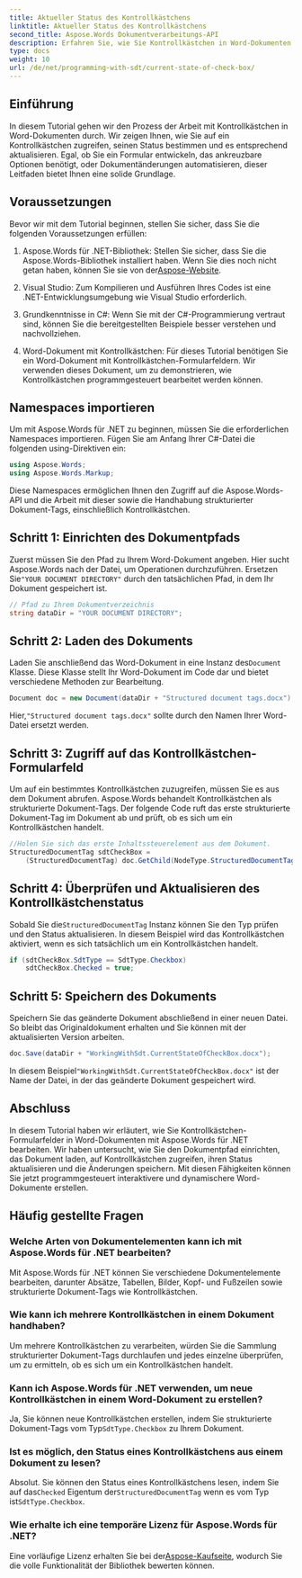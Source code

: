 ```yaml
---
title: Aktueller Status des Kontrollkästchens
linktitle: Aktueller Status des Kontrollkästchens
second_title: Aspose.Words Dokumentverarbeitungs-API
description: Erfahren Sie, wie Sie Kontrollkästchen in Word-Dokumenten mit Aspose.Words für .NET verwalten. In diesem Handbuch wird das programmgesteuerte Einrichten, Aktualisieren und Speichern von Kontrollkästchen beschrieben.
type: docs
weight: 10
url: /de/net/programming-with-sdt/current-state-of-check-box/
---
```

## Einführung

In diesem Tutorial gehen wir den Prozess der Arbeit mit Kontrollkästchen in Word-Dokumenten durch. Wir zeigen Ihnen, wie Sie auf ein Kontrollkästchen zugreifen, seinen Status bestimmen und es entsprechend aktualisieren. Egal, ob Sie ein Formular entwickeln, das ankreuzbare Optionen benötigt, oder Dokumentänderungen automatisieren, dieser Leitfaden bietet Ihnen eine solide Grundlage.

## Voraussetzungen

Bevor wir mit dem Tutorial beginnen, stellen Sie sicher, dass Sie die folgenden Voraussetzungen erfüllen:

1.  Aspose.Words für .NET-Bibliothek: Stellen Sie sicher, dass Sie die Aspose.Words-Bibliothek installiert haben. Wenn Sie dies noch nicht getan haben, können Sie sie von der[Aspose-Website](https://releases.aspose.com/words/net/).

2. Visual Studio: Zum Kompilieren und Ausführen Ihres Codes ist eine .NET-Entwicklungsumgebung wie Visual Studio erforderlich.

3. Grundkenntnisse in C#: Wenn Sie mit der C#-Programmierung vertraut sind, können Sie die bereitgestellten Beispiele besser verstehen und nachvollziehen.

4. Word-Dokument mit Kontrollkästchen: Für dieses Tutorial benötigen Sie ein Word-Dokument mit Kontrollkästchen-Formularfeldern. Wir verwenden dieses Dokument, um zu demonstrieren, wie Kontrollkästchen programmgesteuert bearbeitet werden können.

## Namespaces importieren

Um mit Aspose.Words für .NET zu beginnen, müssen Sie die erforderlichen Namespaces importieren. Fügen Sie am Anfang Ihrer C#-Datei die folgenden using-Direktiven ein:

```csharp
using Aspose.Words;
using Aspose.Words.Markup;
```

Diese Namespaces ermöglichen Ihnen den Zugriff auf die Aspose.Words-API und die Arbeit mit dieser sowie die Handhabung strukturierter Dokument-Tags, einschließlich Kontrollkästchen.

## Schritt 1: Einrichten des Dokumentpfads

 Zuerst müssen Sie den Pfad zu Ihrem Word-Dokument angeben. Hier sucht Aspose.Words nach der Datei, um Operationen durchzuführen. Ersetzen Sie`"YOUR DOCUMENT DIRECTORY"` durch den tatsächlichen Pfad, in dem Ihr Dokument gespeichert ist.

```csharp
// Pfad zu Ihrem Dokumentverzeichnis
string dataDir = "YOUR DOCUMENT DIRECTORY";
```

## Schritt 2: Laden des Dokuments

 Laden Sie anschließend das Word-Dokument in eine Instanz des`Document` Klasse. Diese Klasse stellt Ihr Word-Dokument im Code dar und bietet verschiedene Methoden zur Bearbeitung.

```csharp
Document doc = new Document(dataDir + "Structured document tags.docx");
```

 Hier,`"Structured document tags.docx"` sollte durch den Namen Ihrer Word-Datei ersetzt werden.

## Schritt 3: Zugriff auf das Kontrollkästchen-Formularfeld

Um auf ein bestimmtes Kontrollkästchen zuzugreifen, müssen Sie es aus dem Dokument abrufen. Aspose.Words behandelt Kontrollkästchen als strukturierte Dokument-Tags. Der folgende Code ruft das erste strukturierte Dokument-Tag im Dokument ab und prüft, ob es sich um ein Kontrollkästchen handelt.

```csharp
//Holen Sie sich das erste Inhaltssteuerelement aus dem Dokument.
StructuredDocumentTag sdtCheckBox =
    (StructuredDocumentTag) doc.GetChild(NodeType.StructuredDocumentTag, 0, true);
```

## Schritt 4: Überprüfen und Aktualisieren des Kontrollkästchenstatus

 Sobald Sie die`StructuredDocumentTag` Instanz können Sie den Typ prüfen und den Status aktualisieren. In diesem Beispiel wird das Kontrollkästchen aktiviert, wenn es sich tatsächlich um ein Kontrollkästchen handelt.

```csharp
if (sdtCheckBox.SdtType == SdtType.Checkbox)
    sdtCheckBox.Checked = true;
```

## Schritt 5: Speichern des Dokuments

Speichern Sie das geänderte Dokument abschließend in einer neuen Datei. So bleibt das Originaldokument erhalten und Sie können mit der aktualisierten Version arbeiten.

```csharp
doc.Save(dataDir + "WorkingWithSdt.CurrentStateOfCheckBox.docx");
```

 In diesem Beispiel`"WorkingWithSdt.CurrentStateOfCheckBox.docx"` ist der Name der Datei, in der das geänderte Dokument gespeichert wird.

## Abschluss

In diesem Tutorial haben wir erläutert, wie Sie Kontrollkästchen-Formularfelder in Word-Dokumenten mit Aspose.Words für .NET bearbeiten. Wir haben untersucht, wie Sie den Dokumentpfad einrichten, das Dokument laden, auf Kontrollkästchen zugreifen, ihren Status aktualisieren und die Änderungen speichern. Mit diesen Fähigkeiten können Sie jetzt programmgesteuert interaktivere und dynamischere Word-Dokumente erstellen.

## Häufig gestellte Fragen

### Welche Arten von Dokumentelementen kann ich mit Aspose.Words für .NET bearbeiten?
Mit Aspose.Words für .NET können Sie verschiedene Dokumentelemente bearbeiten, darunter Absätze, Tabellen, Bilder, Kopf- und Fußzeilen sowie strukturierte Dokument-Tags wie Kontrollkästchen.

### Wie kann ich mehrere Kontrollkästchen in einem Dokument handhaben?
Um mehrere Kontrollkästchen zu verarbeiten, würden Sie die Sammlung strukturierter Dokument-Tags durchlaufen und jedes einzelne überprüfen, um zu ermitteln, ob es sich um ein Kontrollkästchen handelt.

### Kann ich Aspose.Words für .NET verwenden, um neue Kontrollkästchen in einem Word-Dokument zu erstellen?
 Ja, Sie können neue Kontrollkästchen erstellen, indem Sie strukturierte Dokument-Tags vom Typ`SdtType.Checkbox` zu Ihrem Dokument.

### Ist es möglich, den Status eines Kontrollkästchens aus einem Dokument zu lesen?
 Absolut. Sie können den Status eines Kontrollkästchens lesen, indem Sie auf das`Checked` Eigentum der`StructuredDocumentTag` wenn es vom Typ ist`SdtType.Checkbox`.

### Wie erhalte ich eine temporäre Lizenz für Aspose.Words für .NET?
 Eine vorläufige Lizenz erhalten Sie bei der[Aspose-Kaufseite](https://purchase.aspose.com/temporary-license/), wodurch Sie die volle Funktionalität der Bibliothek bewerten können.